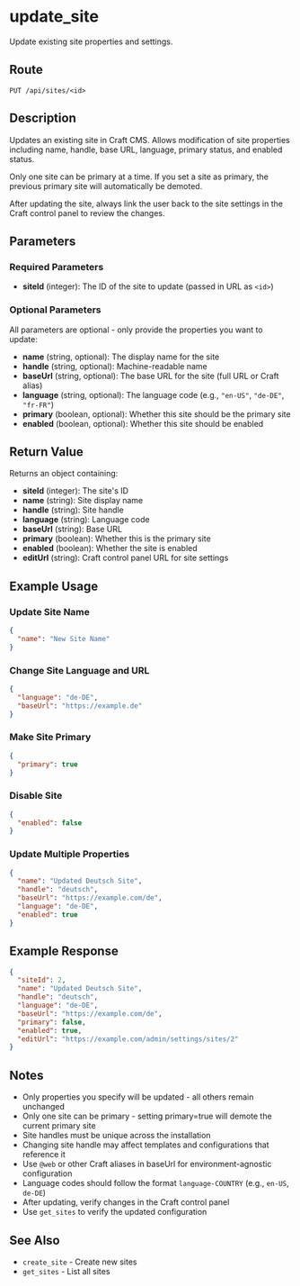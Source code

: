 # update_site

Update existing site properties and settings.

## Route

`PUT /api/sites/<id>`

## Description

Updates an existing site in Craft CMS. Allows modification of site properties including name, handle, base URL, language, primary status, and enabled status.

Only one site can be primary at a time. If you set a site as primary, the previous primary site will automatically be demoted.

After updating the site, always link the user back to the site settings in the Craft control panel to review the changes.

## Parameters

### Required Parameters

- **siteId** (integer): The ID of the site to update (passed in URL as `<id>`)

### Optional Parameters

All parameters are optional - only provide the properties you want to update:

- **name** (string, optional): The display name for the site
- **handle** (string, optional): Machine-readable name
- **baseUrl** (string, optional): The base URL for the site (full URL or Craft alias)
- **language** (string, optional): The language code (e.g., `"en-US"`, `"de-DE"`, `"fr-FR"`)
- **primary** (boolean, optional): Whether this site should be the primary site
- **enabled** (boolean, optional): Whether this site should be enabled

## Return Value

Returns an object containing:

- **siteId** (integer): The site's ID
- **name** (string): Site display name
- **handle** (string): Site handle
- **language** (string): Language code
- **baseUrl** (string): Base URL
- **primary** (boolean): Whether this is the primary site
- **enabled** (boolean): Whether the site is enabled
- **editUrl** (string): Craft control panel URL for site settings

## Example Usage

### Update Site Name
```json
{
  "name": "New Site Name"
}
```

### Change Site Language and URL
```json
{
  "language": "de-DE",
  "baseUrl": "https://example.de"
}
```

### Make Site Primary
```json
{
  "primary": true
}
```

### Disable Site
```json
{
  "enabled": false
}
```

### Update Multiple Properties
```json
{
  "name": "Updated Deutsch Site",
  "handle": "deutsch",
  "baseUrl": "https://example.com/de",
  "language": "de-DE",
  "enabled": true
}
```

## Example Response

```json
{
  "siteId": 2,
  "name": "Updated Deutsch Site",
  "handle": "deutsch",
  "language": "de-DE",
  "baseUrl": "https://example.com/de",
  "primary": false,
  "enabled": true,
  "editUrl": "https://example.com/admin/settings/sites/2"
}
```

## Notes

- Only properties you specify will be updated - all others remain unchanged
- Only one site can be primary - setting primary=true will demote the current primary site
- Site handles must be unique across the installation
- Changing site handle may affect templates and configurations that reference it
- Use `@web` or other Craft aliases in baseUrl for environment-agnostic configuration
- Language codes should follow the format `language-COUNTRY` (e.g., `en-US`, `de-DE`)
- After updating, verify changes in the Craft control panel
- Use `get_sites` to verify the updated configuration

## See Also

- `create_site` - Create new sites
- `get_sites` - List all sites

